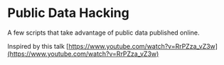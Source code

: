 # Public Data Hacking
A few scripts that take advantage of public data published online.

Inspired by this talk
[https://www.youtube.com/watch?v=RrPZza_vZ3w](https://www.youtube.com/watch?v=RrPZza_vZ3w)
